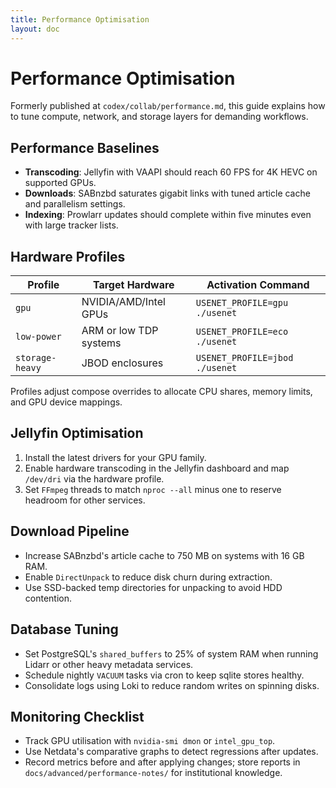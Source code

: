 ```yaml
---
title: Performance Optimisation
layout: doc
---
```


# Performance Optimisation

Formerly published at `codex/collab/performance.md`, this guide explains
how to tune compute, network, and storage layers for demanding workflows.

## Performance Baselines

- **Transcoding**: Jellyfin with VAAPI should reach 60 FPS for 4K HEVC on
  supported GPUs.
- **Downloads**: SABnzbd saturates gigabit links with tuned article cache
  and parallelism settings.
- **Indexing**: Prowlarr updates should complete within five minutes even
  with large tracker lists.

## Hardware Profiles

| Profile        | Target Hardware         | Activation Command            |
|----------------|-------------------------|-------------------------------|
| `gpu`          | NVIDIA/AMD/Intel GPUs    | `USENET_PROFILE=gpu ./usenet` |
| `low-power`    | ARM or low TDP systems   | `USENET_PROFILE=eco ./usenet` |
| `storage-heavy`| JBOD enclosures          | `USENET_PROFILE=jbod ./usenet`|

Profiles adjust compose overrides to allocate CPU shares, memory limits,
and GPU device mappings.

## Jellyfin Optimisation

1. Install the latest drivers for your GPU family.
2. Enable hardware transcoding in the Jellyfin dashboard and map `/dev/dri`
   via the hardware profile.
3. Set `FFmpeg` threads to match `nproc --all` minus one to reserve headroom
   for other services.

## Download Pipeline

- Increase SABnzbd's article cache to 750 MB on systems with 16 GB RAM.
- Enable `DirectUnpack` to reduce disk churn during extraction.
- Use SSD-backed temp directories for unpacking to avoid HDD contention.

## Database Tuning

- Set PostgreSQL's `shared_buffers` to 25% of system RAM when running Lidarr
  or other heavy metadata services.
- Schedule nightly `VACUUM` tasks via cron to keep sqlite stores healthy.
- Consolidate logs using Loki to reduce random writes on spinning disks.

## Monitoring Checklist

- Track GPU utilisation with `nvidia-smi dmon` or `intel_gpu_top`.
- Use Netdata's comparative graphs to detect regressions after updates.
- Record metrics before and after applying changes; store reports in
  `docs/advanced/performance-notes/` for institutional knowledge.

